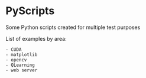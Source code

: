 # PyScripts

Some Python scripts created for multiple test purposes

List of examples by area:

    - CUDA
    - matplotlib
    - opencv
    - QLearning
    - web server
